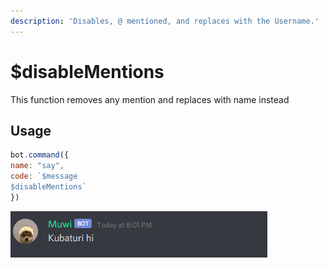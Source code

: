 ```yaml
---
description: 'Disables, @ mentioned, and replaces with the Username.'
---
```


# $disableMentions

This function removes any mention and replaces with name instead

## Usage

```javascript
bot.command({
name: "say", 
code: `$message
$disableMentions` 
})
```

![Example](../.gitbook/assets/image%20%288%29.png)

